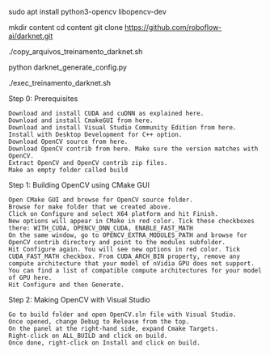 sudo apt install python3-opencv libopencv-dev

mkdir content
cd content
git clone https://github.com/roboflow-ai/darknet.git

./copy_arquivos_treinamento_darknet.sh

python darknet_generate_config.py

./exec_treinamento_darknet.sh





Step 0: Prerequisites

    Download and install CUDA and cuDNN as explained here.
    Download and install CmakeGUI from here.
    Download and install Visual Studio Community Edition from here. Install with Desktop Development for C++ option.
    Download OpenCV source from here.
    Download OpenCV contrib from here. Make sure the version matches with OpenCV.
    Extract OpenCV and OpenCV contrib zip files.
    Make an empty folder called build

Step 1: Building OpenCV using CMake GUI

    Open CMake GUI and browse for OpenCV source folder.
    Browse for make folder that we created above.
    Click on Configure and select X64 platform and hit Finish.
    New options will appear in CMake in red color. Tick these checkboxes there: WITH_CUDA, OPENCV_DNN_CUDA, ENABLE_FAST_MATH
    On the same window, go to OPENCV_EXTRA_MODULES_PATH and browse for OpenCV contrib directory and point to the modules subfolder.
    Hit Configure again. You will see new options in red color. Tick CUDA_FAST_MATH checkbox. From CUDA_ARCH_BIN property, remove any compute architecture that your model of nVidia GPU does not support. You can find a list of compatible compute architectures for your model of GPU here.
    Hit Configure and then Generate.

Step 2: Making OpenCV with Visual Studio

    Go to build folder and open OpenCV.sln file with Visual Studio.
    Once opened, change Debug to Release from the top.
    On the panel at the right-hand side, expand Cmake Targets.
    Right-click on ALL_BUILD and click on build.
    Once done, right-click on Install and click on build.